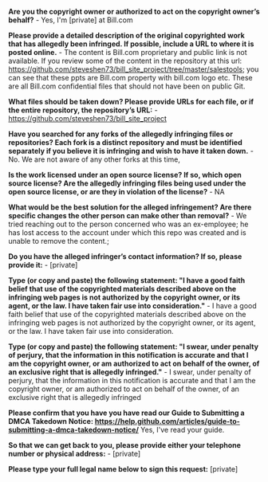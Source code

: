 **Are you the copyright owner or authorized to act on the copyright owner’s behalf?** - Yes, I'm [private] at Bill.com

**Please provide a detailed description of the original copyrighted work that has allegedly been infringed. If possible, include a URL to where it is posted online.** - The content is Bill.com proprietary and public link is not available. If you review some of the content in the repository at this url:   https://github.com/steveshen73/bill_site_project/tree/master/salestools; you can see that these ppts are Bill.com property with bill.com logo etc. These are all Bill.com confidential files that should not have been on public Git.

**What files should be taken down? Please provide URLs for each file, or if the entire repository, the repository’s URL:** - https://github.com/steveshen73/bill_site_project

**Have you searched for any forks of the allegedly infringing files or repositories? Each fork is a distinct repository and must be identified separately if you believe it is infringing and wish to have it taken down.** - No. We are not aware of any other forks at this time,

**Is the work licensed under an open source license? If so, which open source license? Are the allegedly infringing files being used under the open source license, or are they in violation of the license?** - NA

**What would be the best solution for the alleged infringement? Are there specific changes the other person can make other than removal?** - We tried reaching out to the person concerned who was an ex-employee; he has lost access to the account under which this repo was created and is unable to remove the content.;

**Do you have the alleged infringer’s contact information? If so, please provide it:** - [private]  

**Type (or copy and paste) the following statement: "I have a good faith belief that use of the copyrighted materials described above on the infringing web pages is not authorized by the copyright owner, or its agent, or the law. I have taken fair use into consideration."** - I have a good faith belief that use of the copyrighted materials described above on the infringing web pages is not authorized by the copyright owner, or its agent, or the law. I have taken fair use into consideration.

**Type (or copy and paste) the following statement: "I swear, under penalty of perjury, that the information in this notification is accurate and that I am the copyright owner, or am authorized to act on behalf of the owner, of an exclusive right that is allegedly infringed."** - I swear, under penalty of perjury, that the information in this notification is accurate and that I am the copyright owner, or am authorized to act on behalf of the owner, of an exclusive right that is allegedly infringed

**Please confirm that you have you have read our Guide to Submitting a DMCA Takedown Notice: https://help.github.com/articles/guide-to-submitting-a-dmca-takedown-notice/** Yes, I've read your guide.

**So that we can get back to you, please provide either your telephone number or physical address:** - [private]

**Please type your full legal name below to sign this request:** [private]
